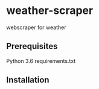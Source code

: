 # weather-scraper
webscraper for weather

## Prerequisites
Python 3.6
requirements.txt

## Installation

